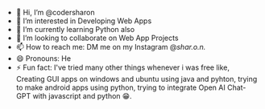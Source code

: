 - 👋 Hi, I’m @codersharon
- 👀 I’m interested in Developing Web Apps
- 🌱 I’m currently learning Python also
- 💞️ I’m looking to collaborate on Web App Projects 
- 📫 How to reach me: DM me on my Instagram @_shar.o.n._
- 😄 Pronouns: He
- ⚡ Fun fact: I've tried many other things whenever i was free like,
  Creating GUI apps on windows and ubuntu using java and pyhton,
  trying to make android apps using python,
  trying to integrate Open AI Chat-GPT with javascript and python 😁.
